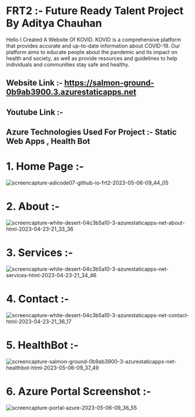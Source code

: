 # FRT2 :- Future Ready Talent Project By Aditya Chauhan

Hello I Created A Website Of KOVID. 
KOVID is a comprehensive platform that provides accurate and up-to-date information about COVID-19. Our platform aims to educate people about the pandemic and its impact on health and society, as well as provide resources and guidelines to help individuals and communities stay safe and healthy.

## Website Link :- https://salmon-ground-0b9ab3900.3.azurestaticapps.net
## Youtube Link :- 
## Azure Technologies Used For Project :- Static Web Apps , Health Bot

# 1. Home Page :- 
![screencapture-adicode07-github-io-frt2-2023-05-06-09_44_05](https://user-images.githubusercontent.com/132263141/236599278-98bca182-fba8-451a-8ccc-39a6abdd67f6.png)

# 2. About :- 
![screencapture-white-desert-04c3b5a10-3-azurestaticapps-net-about-html-2023-04-23-21_33_36](https://user-images.githubusercontent.com/90275944/233852597-76bd8c56-d64a-4d39-98c3-8a3d474121d1.png)

# 3. Services :- 
![screencapture-white-desert-04c3b5a10-3-azurestaticapps-net-services-html-2023-04-23-21_34_46](https://user-images.githubusercontent.com/90275944/233852612-36a97ceb-5aaa-45fc-b146-553ce140b89c.png)

# 4. Contact :- 
![screencapture-white-desert-04c3b5a10-3-azurestaticapps-net-contact-html-2023-04-23-21_36_17](https://user-images.githubusercontent.com/90275944/233852639-395af14f-973e-47dd-9a19-fbbcf6bb806e.png)

# 5. HealthBot :-
![screencapture-salmon-ground-0b9ab3900-3-azurestaticapps-net-healthbot-html-2023-05-06-09_37_49](https://user-images.githubusercontent.com/132263141/236599175-aef703b4-dc4a-44de-affe-e48e00960f8a.png)

# 6. Azure Portal Screenshot :- 
![screencapture-portal-azure-2023-05-06-09_36_55](https://user-images.githubusercontent.com/132263141/236599021-44fa0fa8-578f-4154-b03f-70575e079b4e.png)
